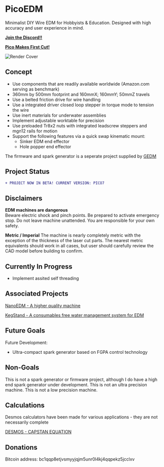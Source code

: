 # PicoEDM

Minimalist DIY Wire EDM for Hobbyists & Education. Designed with high accuracy and user experience in mind.

[**Join the Discord!!**](https://discord.gg/fNJQsGFzm4)

[**Pico Makes First Cut!**](https://youtube.com/shorts/JkDtk-GV0A8)

![Render Cover](https://github.com/alextreseder/picoEDM/blob/master/Images/pico5_render_cover.png)

## Concept

* Use components that are readily available worldwide (Amazon.com serving as benchmark)
* 360mm by 500mm footprint and 160mmX; 160mmY; 50mmZ travels
* Use a belted friction drive for wire handling
* Use a integrated driver closed loop stepper in torque mode to tension the wire
* Use inert materials for underwater assemblies
* Implement adjustable worktable for precision
* Use preloaded Tr8x2 nuts with integrated leadscrew steppers and mgn12 rails for motion
* Support the following features via a quick swap kinematic mount:
  * Sinker EDM end effector
  * Hole popper end effector

The firmware and spark generator is a seperate project supplied by
[GEDM](https://github.com/G-EDM)

## Project Status
```diff
+ PROJECT NOW IN BETA! CURRENT VERSION: PICO7
```
## Disclaimers

**EDM machines are dangerous**  
Beware electric shock and pinch points. Be prepared to activate emergency stop. Do not leave machine unattended. You are responsible for your own safety.

**Metric / Imperial**
The machine is nearly completely metric with the exception of the thickness of the laser cut parts. The nearest metric equivalents should work in all cases, but user should carefully review the CAD model before building to confirm.

## Currently In Progress

* Implement assited self threading

## Associated Projects
[NanoEDM - A higher quality machine](https://github.com/alextreseder/nanoEDM)

[KegStand - A consumables free water management system for EDM](https://github.com/alextreseder/kegstand)

## Future Goals
Future Development:
* Ultra-compact spark generator based on FGPA control technology

## Non-Goals
This is not a spark generator or firmware project, although I do have a high end spark generator under development. This is not an ultra precision machine. This is not a low precision machine.

## Calculations
Desmos calculators have been made for various applications - they are not necessarily complete

[DESMOS - CAPSTAN EQUATION](https://www.desmos.com/calculator/trg4qsopa3)

## Donations
Bitcoin address: bc1qqp8etjvsmyyjqjm5unr0l4kj4qqpekz5jcclxv

